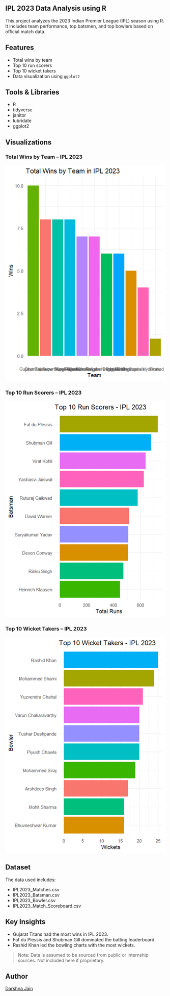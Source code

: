 
## IPL 2023 Data Analysis using R

This project analyzes the 2023 Indian Premier League (IPL) season using R. It includes team performance, top batsmen, and top bowlers based on official match data.

## Features
- Total wins by team
- Top 10 run scorers
- Top 10 wicket takers
- Data visualization using `ggplot2`

## Tools & Libraries
- R
- tidyverse
- janitor
- lubridate
- ggplot2

## Visualizations

### Total Wins by Team – IPL 2023
![Total Wins by Team](total_wins_by_team_in_ipl.png)

### Top 10 Run Scorers – IPL 2023
![Top 10 Run Scorers](top_10_scorer.png)

### Top 10 Wicket Takers – IPL 2023
![Top 10 Wicket Takers](top_10_wicket_takers.png)

## Dataset
The data used includes:
- IPL2023_Matches.csv
- IPL2023_Batsman.csv
- IPL2023_Bowler.csv
- IPL2023_Match_Scoreboard.csv

## Key Insights
- Gujarat Titans had the most wins in IPL 2023.
- Faf du Plessis and Shubman Gill dominated the batting leaderboard.
- Rashid Khan led the bowling charts with the most wickets.

> Note: Data is assumed to be sourced from public or internship sources. Not included here if proprietary.

## Author
[Darshna Jain](https://github.com/Darshnajain11)

